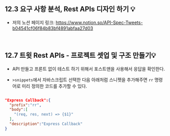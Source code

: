 ## 12.3 요구 사항 분석, Rest APIs 디자인 하기 💡

- 저의 노션 페이지 링크: https://www.notion.so/API-Spec-Tweets-b04541cf06f84b83bf4891abfaa27d03

<br/>

## 12.7 트윗 Rest APIs - 프로젝트 셋업 및 구조 만들기💡

- API 만들고 프론트 없이 테스트 하기 위해서 포스트맨을 사용해서 응답을 확인한다.

- `>snippets`에서 자바스크립트 선택한 다음 아래처럼 스니펫을 추가해주면 `rr` 명령어로 미리 정의한 코드를 추가할 수 있다.

```json

"Express Callback":{
  "prefix":"rr",
  "body":[
    "(req, res, next) => {$1}"
  ],
  "description":"Express Callback"
}


```
